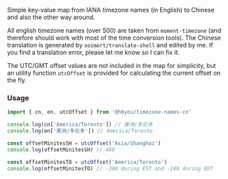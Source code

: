 Simple key-value map from IANA timezone names (in English) to Chinese and also the other way around.

All english timezone names (over 500) are taken from `moment-timezone` (and therefore should work with most of the time conversion tools).
The Chinese translation is generated by `soimort/translate-shell` and edited by me. If you find a translation error, please let me know so I can fix it.

The UTC/GMT offset values are not included in the map for simplicity, but an utility function `utcOffset` is provided
for calculating the current offset on the fly.

### Usage
```javascript
import { cn, en, utcOffset } from '@h6you/timezone-names-cn'

console.log(cn['America/Toronto']) // 美洲/多伦多
console.log(en['美洲/多伦多']) // America/Toronto

const offsetMinitesSH = utcOffset('Asia/Shanghai')
console.log(offsetMinitesSH) // 480

const offsetMinitesTO = utcOffset('America/Toronto')
console.log(offsetMinitesTO) // -300 during EST and -240 during EDT
```

